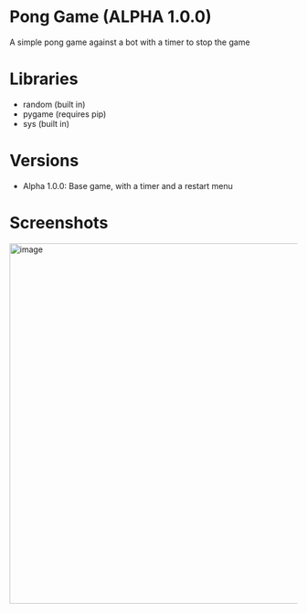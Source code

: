 # Pong Game (ALPHA 1.0.0)
A simple pong game against a bot with a timer to stop the game

# Libraries
- random (built in)
- pygame (requires pip)
- sys (built in)

# Versions
- Alpha 1.0.0: Base game, with a timer and a restart menu

# Screenshots
<img width="800" height="631" alt="image" src="https://github.com/user-attachments/assets/13bdd205-b8e2-49a4-bd2f-2d9275949e55" />
